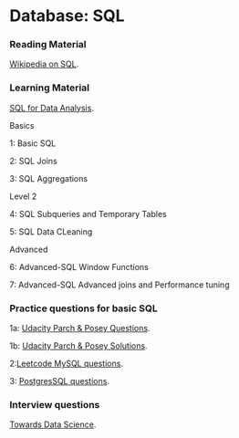 # Database: SQL


### Reading Material

[Wikipedia on SQL](https://en.wikipedia.org/wiki/SQL).

### Learning Material

[SQL for Data Analysis](https://www.udacity.com/course/sql-for-data-analysis--ud198).

Basics

1: Basic SQL

2: SQL Joins

3: SQL Aggregations 

Level 2

4: SQL Subqueries and Temporary Tables

5: SQL Data CLeaning

Advanced

6: Advanced-SQL Window Functions

7: Advanced-SQL Advanced joins and Performance tuning

### Practice questions for basic SQL

1a: [Udacity Parch & Posey Questions](https://docs.google.com/document/d/1IQ6jkNK-Qit-lOXj_-d56gUDIq0daBA-Bw969GAI9Gw/edit?usp=sharing).

1b: [Udacity Parch & Posey Solutions](https://docs.google.com/document/d/1_pbNI0YaJrRZiDFE3kEU2_BXY_D4R68gVkLQMoTSyUA/edit?usp=sharing).
   
2:[Leetcode MySQL questions](https://leetcode.com).

3: [PostgresSQL questions](https://pgexercises.com/questions/basic/).



### Interview questions

[Towards Data Science](https://towardsdatascience.com/how-to-ace-data-science-interviews-sql-b71de212e433).
